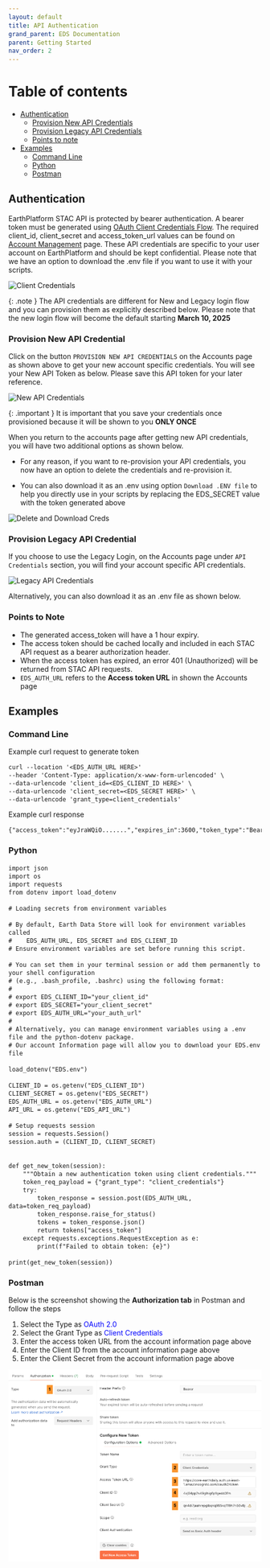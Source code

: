 ```yaml
---
layout: default
title: API Authentication
grand_parent: EDS Documentation
parent: Getting Started
nav_order: 2
---
```



# Table of contents
* [Authentication](#authentication)
    * [Provision New API Credentials](#provision-new-api-credential)
    * [Provision Legacy API Credentials](#provision-legacy-api-credential)
    * [Points to note](#points-to-note)
* [Examples](#examples)
    * [Command Line](#command-line)
    * [Python](#python)
    * [Postman](#postman)

## Authentication

EarthPlatform STAC API is protected by bearer authentication.
A bearer token must be generated using [OAuth Client Credentials Flow](https://www.oauth.com/oauth2-servers/access-tokens/client-credentials/). The required client_id, client_secret and access_token_url values can be found on [Account Management](https://console.earthdaily.com/account) page. These API credentials are specific to your user account on EarthPlatform and should be kept confidential. Please note that we have an option to download the .env file if you want to use it with your scripts. 

![Client Credentials](../../Images/STACAPI/NewLogin%20NoAPI%20Creds%20Provisioned.png)

{: .note }
The API credentials are different for New and Legacy login flow and you can provision them as explicitly described below. Please note that the new login flow will become the default starting **March 10, 2025**

### Provision New API Credential

Click on the button `PROVISION NEW API CREDENTIALS` on the Accounts page as shown above to get your new account specific credentials. You will see your New API Token as below. Please save this API token for your later reference. 

![New API Credentials](../../Images/STACAPI/New%20API%20Creds.png)

{: .important }
It is important that you save your credentials once provisioned because it will be shown to you **ONLY ONCE**

When you return to the accounts page after getting new API credentials, you will have two additional options as shown below.
* For any reason, if you want to  re-provision your API credentials, you now have an option to delete the credentials and re-provision it.

* You can also download it as an .env using option `Download .ENV file` to help you directly use in your scripts by replacing the EDS_SECRET value with the token generated above

![Delete and Download Creds](../../Images/STACAPI/New%20API%20Creds%20on%20Accounts%20Page.png)

### Provision Legacy API Credential

If you choose to use the Legacy Login, on the Accounts page under `API Credentials` section, you will find your account specific API credentials. 

![Legacy API Credentials](../../Images/STACAPI/Legacy%20API%20Creds%20on%20Accounts%20Page.png)

Alternatively, you can also download it as an .env file as shown below.


### Points to Note

* The generated access_token will have a 1 hour expiry.
* The access token should be cached locally and included in each STAC API request as a bearer authorization header.
* When the access token has expired, an error 401 (Unauthorized) will be returned from STAC API requests.
* `EDS_AUTH_URL` refers to the **Access token URL** in shown the Accounts page

## Examples

### Command Line
Example curl request to generate token

```
curl --location '<EDS_AUTH_URL HERE>'
--header 'Content-Type: application/x-www-form-urlencoded' \
--data-urlencode 'client_id=<EDS_CLIENT_ID HERE>' \
--data-urlencode 'client_secret=<EDS_SECRET HERE>' \
--data-urlencode 'grant_type=client_credentials'
```

Example curl response

```
{"access_token":"eyJraWQiO.......","expires_in":3600,"token_type":"Bearer"}
```

### Python

```
import json
import os
import requests
from dotenv import load_dotenv

# Loading secrets from environment variables

# By default, Earth Data Store will look for environment variables called
#    EDS_AUTH_URL, EDS_SECRET and EDS_CLIENT_ID
# Ensure environment variables are set before running this script.

# You can set them in your terminal session or add them permanently to your shell configuration
# (e.g., .bash_profile, .bashrc) using the following format:
#
# export EDS_CLIENT_ID="your_client_id"
# export EDS_SECRET="your_client_secret"
# export EDS_AUTH_URL="your_auth_url"
#
# Alternatively, you can manage environment variables using a .env file and the python-dotenv package.
# Our account Information page will allow you to download your EDS.env file

load_dotenv("EDS.env")

CLIENT_ID = os.getenv("EDS_CLIENT_ID")
CLIENT_SECRET = os.getenv("EDS_SECRET")
EDS_AUTH_URL = os.getenv("EDS_AUTH_URL")
API_URL = os.getenv("EDS_API_URL")

# Setup requests session
session = requests.Session()
session.auth = (CLIENT_ID, CLIENT_SECRET)


def get_new_token(session):
    """Obtain a new authentication token using client credentials."""
    token_req_payload = {"grant_type": "client_credentials"}
    try:
        token_response = session.post(EDS_AUTH_URL, data=token_req_payload)
        token_response.raise_for_status()
        tokens = token_response.json()
        return tokens["access_token"]
    except requests.exceptions.RequestException as e:
        print(f"Failed to obtain token: {e}")

print(get_new_token(session))
```

### Postman

Below is the screenshot showing the **Authorization tab** in Postman and follow the steps 

1. Select the Type as <span style = "color: blue">OAuth 2.0</span>
2. Select the Grant Type as <span style = "color: blue">Client Credentials</span>
3. Enter the access token URL from the account information page above 
4. Enter the Client ID from the account information page above 
5. Enter the Client Secret from the account information page above 


![Postman](../Images/STACAPI/PostmanConfiguration.png)
